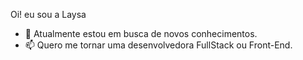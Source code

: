 Oi! eu sou a Laysa
- 🌱 Atualmente estou em busca de novos conhecimentos.
- 📫 Quero me tornar uma desenvolvedora FullStack ou Front-End.

<!---
raquellaysa/raquellaysa is a ✨ special ✨ repository because its `README.md` (this file) appears on your GitHub profile.
You can click the Preview link to take a look at your changes.
--->
